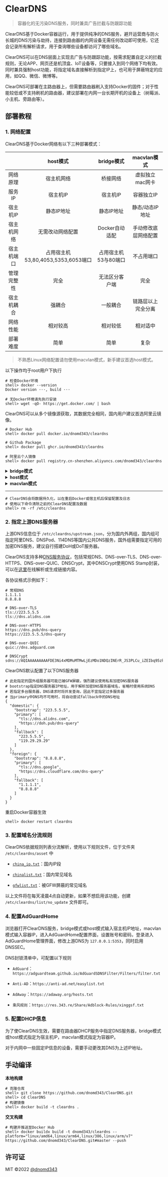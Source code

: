 # ClearDNS

> 容器化的无污染DNS服务，同时兼具广告拦截与防跟踪功能

ClearDNS基于Docker容器运行，用于提供纯净的DNS服务，避开运营商与防火长城的DNS污染与劫持，连接到路由器的内网设备无需任何改动即可使用，它还会记录所有解析请求，用于查询哪些设备都访问了哪些域名。

ClearDNS可以在DNS层面上实现去广告与防跟踪功能，按需求配置自定义的拦截规则，无论APP、网页还是机顶盒、IoT设备等，只要接入到同个网络下均有效。同时兼具强制host功能，将指定域名直接解析到指定IP上，也可用于屏蔽特定的应用，如QQ、微信、微博等。

ClearDNS可部署在主路由器上，但需要路由器刷入支持Docker的固件；对于性能较低或不支持刷机的路由器，建议部署在内网一台长期开机的设备上（树莓派、小主机、旁路由等）。

## 部署教程

### 1. 网络配置

ClearDNS基于Docker网络有以下三种部署模式：

| | host模式 | bridge模式 | macvlan模式 |
| :-: | :-: | :-: | :-: |
| 网络原理 | 宿主机网络 | 桥接网络 | 虚拟独立mac网卡 |
| 服务IP | 宿主机IP | 宿主机IP | 容器独立IP |
| 宿主机IP | 静态IP地址 | 静态IP地址 | 静态/动态IP地址 |
| 宿主机网络 | 无需改动网络配置 | Docker自动适配 | 手动修改底层网络配置 |
| 宿主机端口 | 占用宿主机53,80,4053,5353,6053端口 | 占用宿主机53与80端口 | 不占用端口 |
| 管理完整性 | 完全 | 无法区分客户端 | 完全 |
| 宿主机耦合 | 强耦合 | 一般耦合 | 链路层以上完全分离 |
| 网络性能 | 相对较高 | 相对较低 | 相对适中 |
| 部署难度 | 简单 | 简单 | 复杂 |

> 不熟悉Linux网络配置请勿使用macvlan模式，新手建议首选host模式。

以下操作均于root用户下执行

```
# 检查Docker环境
shell> docker --version
Docker version ···, build ···

# 无Docker环境请先执行安装
shell> wget -qO- https://get.docker.com/ | bash
```

ClearDNS可以从多个镜像源获取，其数据完全相同，国内用户建议首选阿里云镜像。

```
# Docker Hub
shell> docker pull docker.io/dnomd343/cleardns

# Github Package
shell> docker pull ghcr.io/dnomd343/cleardns

# 阿里云个人镜像
shell> docker pull registry.cn-shenzhen.aliyuncs.com/dnomd343/cleardns
```

<details>

<summary><b>bridge模式</b></summary>

<br/>

```
# 检查端口占用
shell> netstat -tlnpu | grep -E ":53|:80"
# 如果TCP/53或UDP/53已被占用，请先关闭对应进程
# 如果TCP/80端口被占用，可以关闭对应进程，也可使用其他端口
```

```
# 运行ClearDNS容器
# 映射系统时间文件以同步容器内部时区
shell> docker run --restart always \
--name cleardns -d \
-v /etc/cleardns/:/etc/cleardns/ \
-v /etc/timezone:/etc/timezone:ro \
-v /etc/localtime:/etc/localtime:ro \
-p 53:53/udp -p 53:53 -p 80:80 \
dnomd343/cleardns
# 此处为DockerHub镜像源，可按上文链接替换为其他源
```

</details>

<details>

<summary><b>host模式</b></summary>

<br/>

```
# 检查端口占用
shell> netstat -tlnpu | grep -E ":53|:80|:4053|:5353|:6053"
# 如果UDP/53、UDP/4053、UDP/5353、UDP/6053、TCP/53、TCP/80、TCP/4053、TCP/5353、TCP/6053已被占用，请先关闭对应进程
```

```
# 运行ClearDNS容器
docker run --restart always \
--name cleardns -d \
--network host \
-v /etc/cleardns/:/etc/cleardns/ \
-v /etc/timezone:/etc/timezone:ro \
-v /etc/localtime:/etc/localtime:ro \
dnomd343/cleardns
# 此处为DockerHub镜像源，可按上文链接替换为其他源
```

</details>

<details>

<summary><b>macvlan模式</b></summary>

<br/>

启动容器前需要创建一个macvlan网络

```
# 开启网卡混杂模式
shell> ip link set eth0 promisc on

# 创建macvlan网络，按实际情况指定网络信息
shell> docker network create -d macvlan \
--subnet=192.168.2.0/24 \
--gateway=192.168.2.1 \
-o parent=eth0 macvlan
```

宿主机网络更改配置

```
# Debian系示例
shell> vim /etc/network/interfaces

# 添加以下内容，按实际情况指定网络信息
auto eth0
iface eth0 inet manual

auto macvlan
iface macvlan inet static
  address 192.168.2.34
  netmask 255.255.255.0
  gateway 192.168.2.2
  dns-nameservers 192.168.2.3
  pre-up ip link add macvlan link eth0 type macvlan mode bridge
  post-down ip link del macvlan link eth0 type macvlan mode bridge

# 重启宿主机
shell> reboot
```

运行容器

```
shell> docker run --restart always \
--name cleardns \
--network macvlan \
--privileged -d \
-v /etc/cleardns/:/etc/cleardns/ \
-v /etc/timezone:/etc/timezone:ro \
-v /etc/localtime:/etc/localtime:ro \
dnomd343/cleardns
# 此处为DockerHub镜像源，可按上文链接替换为其他源
```

编辑macvlan网路的IP地址

```
# 编辑自定义初始化脚本
shell> vim /etc/cleardns/custom.sh

# 写入以下内容，修改容器的IP与网关，按实际网络情况指定
ip addr flush dev eth0
ip addr add 192.168.2.3/24 brd 192.168.2.255 dev eth0
ip route add default via 192.168.2.2

# 重启容器生效
shell> docker restart cleardns
```

</details>

<hr/>

```
# ClearDNS会将数据持久化，以在重启Docker或宿主机后保留配置及日志
# 使用以下命令清除之前的ClearDNS配置及数据
shell> rm -rf /etc/cleardns
```

### 2. 指定上游DNS服务器

上游DNS信息位于 `/etc/cleardns/upstream.json`，分为国内外两组，国内组可指定阿里DNS、DNSPod、114DNS等国内公共DNS服务，国外组需要指定可用的加密DNS服务，建议自行搭建DoH或DoT服务器。

ClearDNS支持多种[DNS服务协议](https://blog.dnomd343.top/dns-server/#DNS%E5%90%84%E5%8D%8F%E8%AE%AE%E7%AE%80%E4%BB%8B)，包括常规DNS、DNS-over-TLS、DNS-over-HTTPS、DNS-over-QUIC、DNSCrypt，其中DNSCrypt使用DNS Stamp封装，可以在[这里](https://dnscrypt.info/stamps)在线解析或生成链接内容。

各协议格式示例如下：

```
# 常规DNS
1.1.1.1
8.8.8.8

# DNS-over-TLS
tls://223.5.5.5
tls://dns.alidns.com

# DNS-over-HTTPS
https://dns.pub/dns-query
https://223.5.5.5/dns-query

# DNS-over-QUIC
quic://dns.adguard.com

# DNSCrypt
sdns://AQIAAAAAAAAAFDE3Ni4xMDMuMTMwLjEzMDo1NDQzINErR_JS3PLCu_iZEIbq95zkSV2LFsigxDIuUso_OQhzIjIuZG5zY3J5cHQuZGVmYXVsdC5uczEuYWRndWFyZC5jb20
```

ClearDNS默认配置了以下DNS服务器

```
# 此处指定的国外组服务器可能已被GFW屏蔽，强烈建议使用私有加密DNS服务器
# bootstrap指定DNS服务器IP地址，用于解析加密DNS服务器域名，省略时使用系统DNS
# 若指定多台服务器，DNS请求时将并发查询，因此不宜指定过多服务器
# 当primary中DNS均不可用时，将自动尝试fallback中的DNS地址
{
  "domestic": {
    "bootstrap": "223.5.5.5",
    "primary": [
      "tls://dns.alidns.com",
      "https://doh.pub/dns-query"
    ],
    "fallback": [
      "223.5.5.5",
      "119.29.29.29"
    ]
  },
  "foreign": {
    "bootstrap": "8.8.8.8",
    "primary": [
      "tls://dns.google",
      "https://dns.cloudflare.com/dns-query"
    ],
    "fallback": [
      "1.1.1.1",
      "8.8.8.8"
    ]
  }
}
```

重启Docker容器生效

```
shell> docker restart cleardns
```

### 3. 配置域名分流规则

ClearDNS依据规则列表分流解析，使用以下规则文件，位于文件夹 `/etc/cleardns/asset` 中

+ [`china_ip.txt`](https://res.343.re/Share/chinalist/china_ip.txt)：国内IP段

+ [`chinalist.txt`](https://res.343.re/Share/chinalist/chinalist.txt)：国内常见域名

+ [`gfwlist.txt`](https://res.343.re/Share/gfwlist/gfwlist.txt)：被GFW屏蔽的常见域名

以上文件将在每天凌晨4点自动更新，如果不想启用该功能，创建 `/etc/cleardns/list/no_update` 文件即可。

### 4. 配置AdGuardHome

浏览器打开ClearDNS服务，bridge模式或host模式输入宿主机IP地址，macvlan模式输入容器IP，进入AdGuardHome配置界面，设置账号和密码，登录进入AdGuardHome管理界面，修改上游DNS为 `127.0.0.1:5353`，同时启用DNSSEC。

DNS封锁清单中，可配置以下规则

+ `AdGuard`：`https://adguardteam.github.io/AdGuardSDNSFilter/Filters/filter.txt`

+ `Anti-AD`：`https://anti-ad.net/easylist.txt`

+ `AdAway`：`https://adaway.org/hosts.txt`

+ `乘风规则`：`https://res.343.re/Share/Adblock-Rules/xinggsf.txt`

### 5. 配置DHCP信息

为了使ClearDNS生效，需要在路由器DHCP服务中指定DNS服务器，bridge模式或host模式指定为宿主机IP，macvlan模式指定为容器IP。

对于内网中一些固定IP信息的设备，需要手动更改其DNS为上述IP地址。

## 手动编译

**本地构建**

```
# 克隆仓库
shell> git clone https://github.com/dnomd343/ClearDNS.git
shell> cd ClearDNS
# 构建镜像
shell> docker build -t cleardns .
```

**交叉构建**

```
# 构建并推送至Docker Hub
shell> docker buildx build -t dnomd343/cleardns --platform="linux/amd64,linux/arm64,linux/386,linux/arm/v7" https://github.com/dnomd343/ClearDNS.git#master --push
```

## 许可证

MIT ©2022 [@dnomd343](https://github.com/dnomd343)
